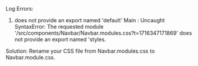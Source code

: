Log Errors:

1. does not provide an export named 'default'
 Main : Uncaught SyntaxError: The requested module '/src/components/Navbar/Navbar.modules.css?t=1716347171869' does not provide an export named 'styles.

 Solution: Rename your CSS file from Navbar.modules.css to Navbar.module.css.